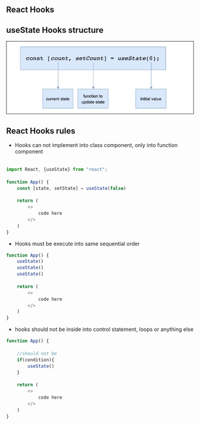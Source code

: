 ## React Hooks

## useState Hooks structure

![img](./public/useState.jpg)

## React Hooks rules
* Hooks can not implement into class component, only into function component

```js

import React, {useState} from "react";

function App() {
    const [state, setState] = useState(false)

    return (
        <>
            code here
        </>
    )
} 
```
* Hooks must be execute into same sequential order 

```js
function App() {
    useState()
    useState()
    useState()

    return (
        <>
            code here
        </>
    )
} 

```
* hooks should not be inside into control statement, loops or anything else

```js
function App() {
    
    //should not be
    if(condition){
        useState()
    }

    return (
        <>
            code here
        </>
    )
} 

```

